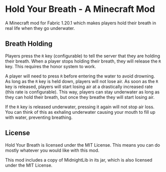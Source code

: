 # Hold Your Breath - A Minecraft Mod

A Minecraft mod for Fabric 1.20.1 which makes players hold their breath in real life when they go underwater.

## Breath Holding

Players press the `R` key (configurable) to tell the server that they are holding their breath.
When a player stops holding their breath, they will release the `R` key.
This requires the honor system to work.

A player will need to press `R` before entering the water to avoid drowning.
As long as the `R` key is held down, players will not lose air.
As soon as the `R` key is released, players will start losing air at a drastically increased rate
(this rate is configurable).
This way, players can stay underwater as long as they can hold their breath, but once they breathe they will start
losing air.

If the `R` key is released underwater, pressing it again will not stop air loss.
You can think of this as exhaling underwater causing your mouth to fill up with water, preventing breathing.

## License

Hold Your Breath is licensed under the MIT License. This means you can do mostly whatever you would like with this mod.

This mod includes a copy of MidnightLib in its jar, which is also licensed under the MIT License.
